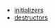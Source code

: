 - [initializers](/[[language]]/[[version]]/lifecycle#initializers)
- [destructors](/[[language]]/[[version]]/lifecycle#destructors)